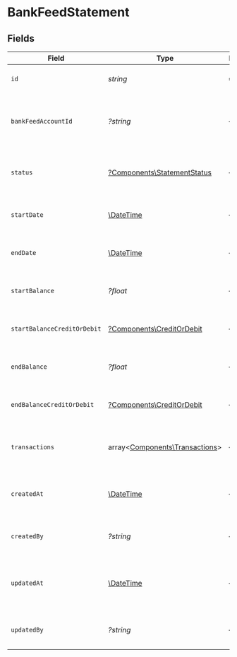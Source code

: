 # BankFeedStatement


## Fields

| Field                                                                     | Type                                                                      | Required                                                                  | Description                                                               | Example                                                                   |
| ------------------------------------------------------------------------- | ------------------------------------------------------------------------- | ------------------------------------------------------------------------- | ------------------------------------------------------------------------- | ------------------------------------------------------------------------- |
| `id`                                                                      | *string*                                                                  | :heavy_check_mark:                                                        | A unique identifier for an object.                                        | 12345                                                                     |
| `bankFeedAccountId`                                                       | *?string*                                                                 | :heavy_minus_sign:                                                        | The ID of the bank feed account this statement belongs to.                | acc_456                                                                   |
| `status`                                                                  | [?Components\StatementStatus](../../Models/Components/StatementStatus.md) | :heavy_minus_sign:                                                        | The current status of the bank feed statement.                            | pending                                                                   |
| `startDate`                                                               | [\DateTime](https://www.php.net/manual/en/class.datetime.php)             | :heavy_minus_sign:                                                        | Start date of the bank feed statement.                                    | 2021-05-01T12:00:00.000Z                                                  |
| `endDate`                                                                 | [\DateTime](https://www.php.net/manual/en/class.datetime.php)             | :heavy_minus_sign:                                                        | End date of the bank feed statement.                                      | 2025-01-31T12:00:00.000Z                                                  |
| `startBalance`                                                            | *?float*                                                                  | :heavy_minus_sign:                                                        | Balance amount at the start of the period.                                | 10500.25                                                                  |
| `startBalanceCreditOrDebit`                                               | [?Components\CreditOrDebit](../../Models/Components/CreditOrDebit.md)     | :heavy_minus_sign:                                                        | Whether the amount is a credit or debit.                                  | debit                                                                     |
| `endBalance`                                                              | *?float*                                                                  | :heavy_minus_sign:                                                        | Balance amount at the end of the period.                                  | 9800.5                                                                    |
| `endBalanceCreditOrDebit`                                                 | [?Components\CreditOrDebit](../../Models/Components/CreditOrDebit.md)     | :heavy_minus_sign:                                                        | Whether the amount is a credit or debit.                                  | debit                                                                     |
| `transactions`                                                            | array<[Components\Transactions](../../Models/Components/Transactions.md)> | :heavy_minus_sign:                                                        | List of transactions in the bank feed statement.                          |                                                                           |
| `createdAt`                                                               | [\DateTime](https://www.php.net/manual/en/class.datetime.php)             | :heavy_minus_sign:                                                        | The date and time when the object was created.                            | 2020-09-30T07:43:32.000Z                                                  |
| `createdBy`                                                               | *?string*                                                                 | :heavy_minus_sign:                                                        | The user who created the object.                                          | 12345                                                                     |
| `updatedAt`                                                               | [\DateTime](https://www.php.net/manual/en/class.datetime.php)             | :heavy_minus_sign:                                                        | The date and time when the object was last updated.                       | 2020-09-30T07:43:32.000Z                                                  |
| `updatedBy`                                                               | *?string*                                                                 | :heavy_minus_sign:                                                        | The user who last updated the object.                                     | 12345                                                                     |